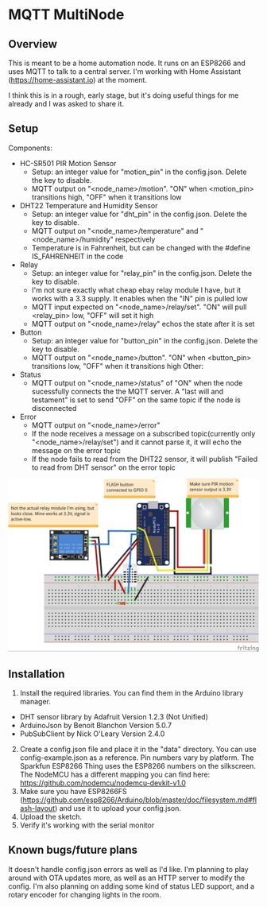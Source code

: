 # MQTT MultiNode
## Overview
This is meant to be a home automation node. It runs on an ESP8266 and uses MQTT to talk to a central server. I'm working with Home Assistant (https://home-assistant.io) at the moment.

I think this is in a rough, early stage, but it's doing useful things for me already and I was asked to share it.

## Setup
Components:
- HC-SR501 PIR Motion Sensor
  - Setup: an integer value for "motion_pin" in the config.json. Delete the key to disable.
  - MQTT output on "<node_name>/motion". "ON" when <motion_pin> transitions high, "OFF" when it transitions low
- DHT22 Temperature and Humidity Sensor
  - Setup: an integer value for "dht_pin" in the config.json. Delete the key to disable.
  - MQTT output on "<node_name>/temperature" and "<node_name>/humidity" respectively
  - Temperature is in Fahrenheit, but can be changed with the #define IS_FAHRENHEIT in the code
- Relay
  - Setup: an integer value for "relay_pin" in the config.json. Delete the key to disable.
  - I'm not sure exactly what cheap ebay relay module I have, but it works with a 3.3 supply. It enables when the "IN" pin is pulled low
  - MQTT input expected on "<node_name>/relay/set". "ON" will pull <relay_pin> low, "OFF" will set it high
  - MQTT output on "<node_name>/relay" echos the state after it is set
- Button
  - Setup: an integer value for "button_pin" in the config.json. Delete the key to disable.
  - MQTT output on "<node_name>/button". "ON" when <button_pin> transitions low, "OFF" when it transitions high
Other:
- Status
  - MQTT output on "<node_name>/status" of "ON" when the node sucessfully connects the the MQTT server. A "last will and testament" is set to send "OFF" on the same topic if the node is disconnected
- Error
  - MQTT output on "<node_name>/error"
  - If the node receives a message on a subscribed topic(currently only "<node_name>/relay/set") and it cannot parse it, it will echo the message on the error topic
  - If the node fails to read from the DHT22 sensor, it will publish "Failed to read from DHT sensor" on the error topic

![Fritzing Breadboard](/schematic/mqtt-multinode_bb.jpg?raw=true "Fritzing Breadboard")

## Installation
1. Install the required libraries. You can find them in the Arduino library manager.
  - DHT sensor library by Adafruit Version 1.2.3 (Not Unified)
  - ArduinoJson by Benoit Blanchon Version 5.0.7
  - PubSubClient by Nick O'Leary Version 2.4.0
2. Create a config.json file and place it in the "data" directory. You can use config-example.json as a reference. Pin numbers vary by platform. The Sparkfun ESP8266 Thing uses the ESP8266 numbers on the silkscreen. The NodeMCU has a different mapping you can find here: https://github.com/nodemcu/nodemcu-devkit-v1.0
3. Make sure you have ESP8266FS (https://github.com/esp8266/Arduino/blob/master/doc/filesystem.md#flash-layout) and use it to upload your config.json.
4. Upload the sketch.
5. Verify it's working with the serial monitor

## Known bugs/future plans
It doesn't handle config.json errors as well as I'd like. I'm planning to play around with OTA updates more, as well as an HTTP server to modify the config. I'm also planning on adding some kind of status LED support, and a rotary encoder for changing lights in the room.